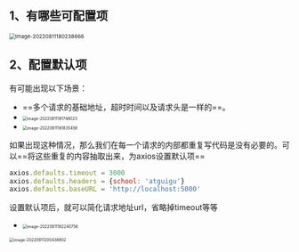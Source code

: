 ## 1、有哪些可配置项

<img src="C:\Users\zayn\AppData\Roaming\Typora\typora-user-images\image-20220811180238666.png" alt="image-20220811180238666" style="zoom:67%;" />

## 2、配置默认项

有可能出现以下场景：

- ==多个请求的基础地址，超时时间以及请求头是一样的==。
- <img src="C:\Users\zayn\AppData\Roaming\Typora\typora-user-images\image-20220811181748023.png" alt="image-20220811181748023" style="zoom:50%;" />
- <img src="C:\Users\zayn\AppData\Roaming\Typora\typora-user-images\image-20220811181835456.png" alt="image-20220811181835456" style="zoom:50%;" />

如果出现这种情况，那么我们在每一个请求的内部都重复写代码是没有必要的。可以==将这些重复的内容抽取出来，为axios设置默认项==

``` js
axios.defaults.timeout = 3000
axios.defaults.headers = {school: 'atguigu'}
axios.defaults.baseURL = 'http://localhost:5000'
```

设置默认项后，就可以简化请求地址url，省略掉timeout等等

- <img src="C:\Users\zayn\AppData\Roaming\Typora\typora-user-images\image-20220811182240756.png" alt="image-20220811182240756" style="zoom:50%;" />

<img src="C:\Users\zayn\AppData\Roaming\Typora\typora-user-images\image-20220811200438902.png" alt="image-20220811200438902" style="zoom:50%;" />